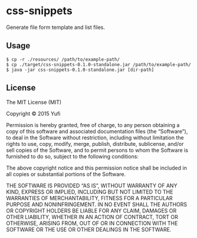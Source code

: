 # css-snippets

Generate file form template and list files.

## Usage

	$ cp -r ./resources/ /path/to/example-path/
	$ cp ./target/css-snippets-0.1.0-standalone.jar /path/to/example-path/
	$ java -jar css-snippets-0.1.0-standalone.jar [dir-path]

## License

The MIT License (MIT)

Copyright © 2015 Yufi

Permission is hereby granted, free of charge, to any person obtaining
a copy of this software and associated documentation files (the
“Software”), to deal in the Software without restriction, including
without limitation the rights to use, copy, modify, merge, publish,
distribute, sublicense, and/or sell copies of the Software, and to
permit persons to whom the Software is furnished to do so, subject to
the following conditions:

The above copyright notice and this permission notice shall be
included in all copies or substantial portions of the Software.

THE SOFTWARE IS PROVIDED “AS IS”, WITHOUT WARRANTY OF ANY KIND,
EXPRESS OR IMPLIED, INCLUDING BUT NOT LIMITED TO THE WARRANTIES OF
MERCHANTABILITY, FITNESS FOR A PARTICULAR PURPOSE AND
NONINFRINGEMENT. IN NO EVENT SHALL THE AUTHORS OR COPYRIGHT HOLDERS BE
LIABLE FOR ANY CLAIM, DAMAGES OR OTHER LIABILITY, WHETHER IN AN ACTION
OF CONTRACT, TORT OR OTHERWISE, ARISING FROM, OUT OF OR IN CONNECTION
WITH THE SOFTWARE OR THE USE OR OTHER DEALINGS IN THE SOFTWARE. 
